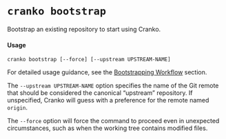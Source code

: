 # `cranko bootstrap`

Bootstrap an existing repository to start using Cranko.

#### Usage

```
cranko bootstrap [--force] [--upstream UPSTREAM-NAME]
```

For detailed usage guidance, see the [Bootstrapping
Workflow](../../workflows-bootstrap/index.md) section.

The `--upstream UPSTREAM-NAME` option specifies the name of the Git remote that
should be considered the canonical “upstream” repository. If unspecified, Cranko
will guess with a preference for the remote named `origin`.

The `--force` option will force the command to proceed even in unexpected
circumstances, such as when the working tree contains modified files.
